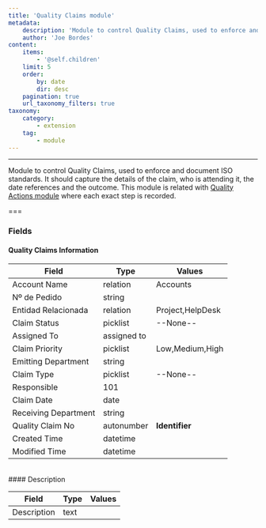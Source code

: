 ```yaml
---
title: 'Quality Claims module'
metadata:
    description: 'Module to control Quality Claims, used to enforce and document ISO standards. It should capture the details of the claim, who is attending it, the date references and the outcome. This module is related with Quality Actions module where each exact step is recorded.'
    author: 'Joe Bordes'
content:
    items:
        - '@self.children'
    limit: 5
    order:
        by: date
        dir: desc
    pagination: true
    url_taxonomy_filters: true
taxonomy:
    category:
        - extension
    tag:
        - module
---
```

---
Module to control Quality Claims, used to enforce and document ISO standards. It should capture the details of the claim, who is attending it, the date references and the outcome. This module is related with [Quality Actions module](../../01.corebosmodules/qualityactions/id:61447d2f5490fd70eeed1fa95a0ddf6e/store:corebosmodule) where each exact step is recorded.


===

### Fields

#### Quality Claims Information

<table class="table table-striped">
<thead>
<tr class="header">
<th>Field</th>
<th>Type</th>
<th>Values</th>
</tr>
</thead>
<tbody>
<tr>
<td>Account Name</td>
<td>relation</td>
<td>Accounts</td>
</tr>
<tr>
<td>Nº de Pedido</td>
<td>string</td>
<td></td>
</tr>
<tr>
<td>Entidad Relacionada</td>
<td>relation</td>
<td>Project,HelpDesk</td>
</tr>
<tr>
<td>Claim Status</td>
<td>picklist</td>
<td>--None--</td>
</tr>
<tr>
<td>Assigned To</td>
<td>assigned to</td>
<td></td>
</tr>
<tr>
<td>Claim Priority</td>
<td>picklist</td>
<td>Low,Medium,High</td>
</tr>
<tr>
<td>Emitting Department</td>
<td>string</td>
<td></td>
</tr>
<tr>
<td>Claim Type</td>
<td>picklist</td>
<td>--None--</td>
</tr>
<tr>
<td>Responsible</td>
<td>101</td>
<td></td>
</tr>
<tr>
<td>Claim Date</td>
<td>date</td>
<td></td>
</tr>
<tr>
<td>Receiving Department</td>
<td>string</td>
<td></td>
</tr>
<tr>
<td>Quality Claim No</td>
<td>autonumber</td>
<td><strong>Identifier</strong></td>
</tr>
<tr>
<td>Created Time</td>
<td>datetime</td>
<td></td>
</tr>
<tr>
<td>Modified Time</td>
<td>datetime</td>
<td></td>
</tr>
</tbody>
</table>
<br>
#### Description

<table class="table table-striped">
<thead>
<tr class="header">
<th>Field</th>
<th>Type</th>
<th>Values</th>
</tr>
</thead>
<tbody>
<tr>
<td>Description</td>
<td>text</td>
<td></td>
</tr>
</tbody>
</table>
